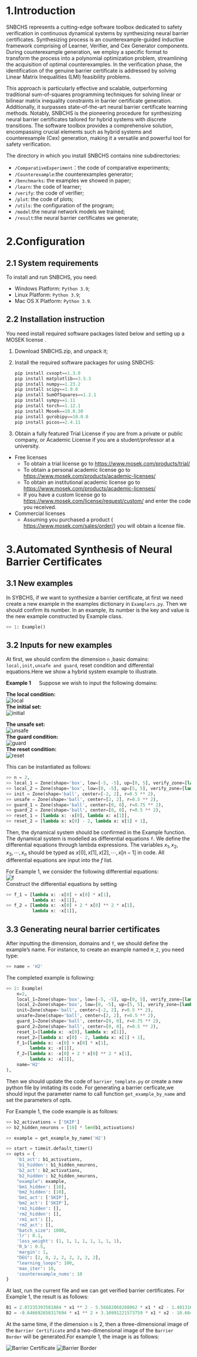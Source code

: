 # 1.Introduction

SNBCHS represents a cutting-edge software toolbox dedicated to safety verification in continuous dynamical systems by
synthesizing neural barrier certificates. Synthesizing process is an counterexample-guided inductive framework
comprising of Learner, Verifier, and Cex Generator components. During counterexample generation, we employ a specific
format to transform the process into a polynomial optimization problem, streamlining the acquisition of optimal
counterexamples. In the verification phase, the identification of the genuine barrier certificate is addressed by
solving Linear Matrix Inequalities (LMI) feasibility problems.

This approach is particularly effective and scalable, outperforming traditional sum-of-squares programming techniques
for solving linear or bilinear matrix inequality constraints in barrier certificate generation. Additionally, it
surpasses state-of-the-art neural barrier certificate learning methods. Notably, SNBCHS is the pioneering procedure for
synthesizing neural barrier certificates tailored for hybrid systems with discrete transitions. The software toolbox
provides a comprehensive solution, encompassing crucial elements such as hybrid systems and counterexample (Cex)
generation, making it a versatile and powerful tool for safety verification.

The directory in which you install SNBCHS contains nine subdirectories:

* `/ComparativeExperiment`：the code of comparative experiments;
* `/Counterexample`:the counterexamples generator;
* `/benchmarks`: the examples we showed in paper;
* `/learn`: the code of learner;
* `/verify`: the code of verifier;
* `/plot`: the code of plots;
* `/utils`: the configuration of the program;
* `/model`:the neural network models we trained;
* `/result`:the neural barrier certificates we generate;

# 2.Configuration

## 2.1 System requirements

To install and run SNBCHS, you need:

* Windows Platform: `Python 3.9`;
* Linux Platform: `Python 3.9`;
* Mac OS X Platform: `Python 3.9`.

## 2.2 Installation instruction

You need install required software packages listed below and setting up a MOSEK license .

1. Download SNBCHS.zip, and unpack it;
2. Install the required software packages for using SNBCHS:

    ```python
    pip install cvxopt==1.3.0
    pip install matplotlib==3.5.3
    pip install numpy==1.23.2
    pip install scipy==1.9.0
    pip install SumOfSquares==1.2.1
    pip install sympy==1.11
    pip install torch==1.12.1
    pip install Mosek==10.0.30
    pip install gurobipy==10.0.0
    pip install picos==2.4.11
    ```

3. Obtain a fully featured Trial License if you are from a private or public company, or Academic License if you are a
   student/professor at a university.

* Free licenses
    * To obtain a trial license go to <https://www.mosek.com/products/trial/>
    * To obtain a personal academic license go to <https://www.mosek.com/products/academic-licenses/>
    * To obtain an institutional academic license go to <https://www.mosek.com/products/academic-licenses/>
    * If you have a custom license go to <https://www.mosek.com/license/request/custom/> and enter the code you
      received.
* Commercial licenses
    * Assuming you purchased a product ( <https://www.mosek.com/sales/order/>) you will obtain a license file.

# 3.Automated Synthesis of Neural Barrier Certificates

## 3.1 New examples

In SYBCHS, if we want to synthesize a barrier certificate, at first we need create a new example in the examples
dictionary in `Examplers.py`. Then we should confirm its number. In an example, its number is the key and value is the
new example constructed by Example class.

```python
>> 1: Example()
```

## 3.2 Inputs for new examples

At first, we should confirm the dimension `n` ,basic domains: `local,init,unsafe and guard`, reset condition
and differential equations.Here we show a hybrid system example to illustrate.

**Example 1** &emsp; Suppose we wish to input the following domains:

**The local condition:** <br />
![local](https://github.com/blliu6/Hybrid_system/blob/main/benchmarks/picture/local.png) <br />
**The initial set:** <br />
![initial](https://github.com/blliu6/Hybrid_system/blob/main/benchmarks/picture/initial.png) <br />

**The unsafe set:**  <br />
![unsafe](https://github.com/blliu6/Hybrid_system/blob/main/benchmarks/picture/unsafe.png) <br />
**The guard condition:**  <br />
![guard](https://github.com/blliu6/Hybrid_system/blob/main/benchmarks/picture/guard.png) <br />
**The reset condition:**  <br />
![reset](https://github.com/blliu6/Hybrid_system/blob/main/benchmarks/picture/reset.png) <br />

This can be instantiated as follows:

```python
>> n = 2,
>> local_1 = Zone(shape='box', low=[-5, -5], up=[0, 5], verify_zone=[lambda x: -x[0]]),
>> local_2 = Zone(shape='box', low=[0, -5], up=[5, 5], verify_zone=[lambda x: x[0]]),
>> init = Zone(shape='ball', center=[-2, 2], r=0.5 ** 2),
>> unsafe = Zone(shape='ball', center=[2, 2], r=0.5 ** 2),
>> guard_1 = Zone(shape='ball', center=[0, 0], r=0.75 ** 2),
>> guard_2 = Zone(shape='ball', center=[0, 0], r=0.5 ** 2),
>> reset_1 = [lambda x: -x[0], lambda x: x[1]],
>> reset_2 = [lambda x: x[0] - 2, lambda x: x[1] + 1],
```

Then, the dynamical system should be confirmed in the Example function. The dynamical system is modelled as differential
equations `f`. We define the differential equations through lambda expressions. The variables $x_1,x_2,x_3,\cdots,x_n$
should be typed as $x[0], x[1], x[2], \cdots, x[n-1]$ in code. All differential equations are input into the *f* list.

For Example 1, we consider the following differential equations: <br />
![f](https://github.com/blliu6/Hybrid_system/blob/main/benchmarks/picture/f.png) <br />
Construct the differential equations by setting

```python
>> f_1 = [lambda x: -x[0] + x[0] * x[1],
          lambda x: -x[1]],
>> f_2 = [lambda x: -x[0] + 2 * x[0] ** 2 * x[1],
          lambda x: -x[1]],
```

## 3.3 Generating neural barrier certificates

After inputting the dimension, domains and `f`, we should define the example’s name. For instance, to create an example
named `H_2`, you need type:

```python
>> name = 'H2'
```

The completed example is following:

```python
>> 2: Example(
    n=2,
    local_1=Zone(shape='box', low=[-5, -5], up=[0, 5], verify_zone=[lambda x: -x[0]]),
    local_2=Zone(shape='box', low=[0, -5], up=[5, 5], verify_zone=[lambda x: x[0]]),
    init=Zone(shape='ball', center=[-2, 2], r=0.5 ** 2),
    unsafe=Zone(shape='ball', center=[2, 2], r=0.5 ** 2),
    guard_1=Zone(shape='ball', center=[0, 0], r=0.75 ** 2),
    guard_2=Zone(shape='ball', center=[0, 0], r=0.5 ** 2),
    reset_1=[lambda x: -x[0], lambda x: x[1]],
    reset_2=[lambda x: x[0] - 2, lambda x: x[1] + 1],
    f_1=[lambda x: -x[0] + x[0] * x[1],
         lambda x: -x[1]],
    f_2=[lambda x: -x[0] + 2 * x[0] ** 2 * x[1],
         lambda x: -x[1]],
    name='H2'
),
```

Then we should update the code of `barrier_template.py` or create a new python file by imitating its code. For
generating a barrier cerficate,we should input the parameter name to call function `get_example_by_name` and set the
parameters of opts.

For Example 1, the code example is as follows:

```python
>> b2_activations = ['SKIP']
>> b2_hidden_neurons = [10] * len(b1_activations)

>> example = get_example_by_name('H2')

>> start = timeit.default_timer()
>> opts = {
    'b1_act': b1_activations,
    'b1_hidden': b1_hidden_neurons,
    'b2_act': b2_activations,
    'b2_hidden': b2_hidden_neurons,
    "example": example,
    'bm1_hidden': [10],
    'bm2_hidden': [10],
    'bm1_act': ['SKIP'],
    'bm2_act': ['SKIP'],
    'rm1_hidden': [],
    'rm2_hidden': [],
    'rm1_act': [],
    'rm2_act': [],
    "batch_size": 1000,
    'lr': 0.1,
    'loss_weight': (1, 1, 1, 1, 1, 1, 1, 1),
    'R_b': 0.5,
    'margin': 1,
    "DEG": [2, 0, 2, 2, 2, 2, 2, 2],
    "learning_loops": 100,
    'max_iter': 10,
    'counterexample_nums': 10
}
```

At last, run the current file and we can get verified barrier certificates. For Example 1, the result is as follows:

```python
B1 = 2.07235393581884 * x1 ** 2 - 5.56682068288062 * x1 * x2 - 1.40131613527626 * x1 + 8.00384275188518 * x2 ** 2 - 5.24091994748168 * x2 + 1.08556270178307
B2 = -0.646692658317694 * x1 ** 2 + 3.10991221573759 * x1 * x2 - 10.6640742736045 * x1 - 7.29779423752359 * x2 ** 2 - 4.14366009911728 * x2 + 13.9155044691098
```

At the same time, if the dimension `n` is 2, then a three-dimensional image of the `Barrier Certificate` and a
two-dimensional image of the `Barrier Border` will be generated.For example 1, the image is as follows:

![Barrier Certificate](https://github.com/blliu6/Hybrid_system/blob/main/benchmarks/picture/H2_3d.png)
![Barrier Border](https://github.com/blliu6/Hybrid_system/blob/main/benchmarks/picture/H2_2d.png)
